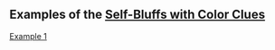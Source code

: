 ## Examples of the [Self-Bluffs with Color Clues](https://github.com/Dr-Kakashi/hanabi-conventions/blob/master/Reference.md#self-bluffs-with-color-clues)

[Example 1](https://user-images.githubusercontent.com/48993588/92123671-c054d200-edb1-11ea-898d-0c6dac69e789.png)
